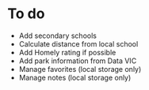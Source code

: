 # To do

- Add secondary schools
- Calculate distance from local school
- Add Homely rating if possible
- Add park information from Data VIC
- Manage favorites (local storage only)
- Manage notes (local storage only)
